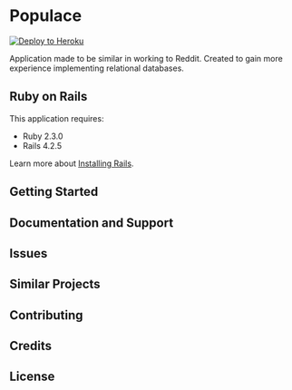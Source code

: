 Populace
================

[![Deploy to Heroku](https://www.herokucdn.com/deploy/button.png)](https://heroku.com/deploy)


Application made to be similar in working to Reddit. Created to gain more experience implementing relational databases.



Ruby on Rails
-------------

This application requires:

- Ruby 2.3.0
- Rails 4.2.5

Learn more about [Installing Rails](http://railsapps.github.io/installing-rails.html).

Getting Started
---------------

Documentation and Support
-------------------------

Issues
-------------

Similar Projects
----------------

Contributing
------------

Credits
-------

License
-------
